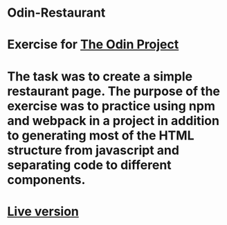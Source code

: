 # Odin-Restaurant

# Exercise for [The Odin Project](https://www.theodinproject.com/lessons/node-path-javascript-restaurant-page)

# The task was to create a simple restaurant page. The purpose of the exercise was to practice using npm and webpack in a project in addition to generating most of the HTML structure from javascript and separating code to different components.

# [Live version](https://etereke.github.io/odin-restaurant/)